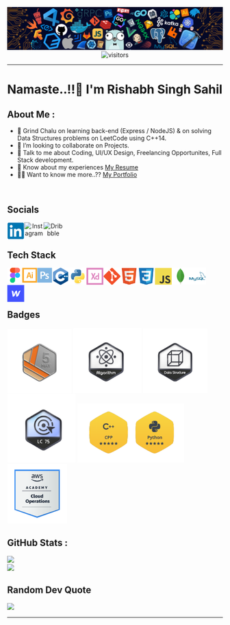 <div style="max-width: 100%; overflow-x: auto;">
  <a href="https://www.into-y0u.github.io/Portfolio1/">
    <img src="https://github.com/Into-Y0u/Into-Y0u/blob/53c2639571463a76ea024c6f75b69dd0b2655423/github-banner.png" alt="MasterHead" style="max-width: 100%;">
  </a>
</div>

<div style="text-align: center;">
  <img src="https://visitor-badge.glitch.me/badge?page_id=Into-Y0u.Into-Y0u" alt="visitors">
</div>

---

# Namaste..!!👋 I'm Rishabh Singh Sahil

## About Me :
- 😬 Grind Chalu on learning back-end (Express / NodeJS) & on solving Data Structures problems on LeetCode using C++14.
- 👯 I’m looking to collaborate on Projects.
- 💬 Talk to me about Coding, UI/UX Design, Freelancing Opportunites, Full Stack development.
- 📄 Know about my experiences [My Resume](https://drive.google.com/file/d/1dD-BfIfXblVpz1SU6yHlbnwK3x-MmEie/view?usp=sharing)
- 👨‍💻 Want to know me more..??  [My Portfolio](https://sahil0029.github.io/rishabhPortfolio/)

<br/>

## Socials

<div style="text-align: center;">
  <a href="https://www.linkedin.com/in/rishabhSinghSahil" target="blank"><img align="left" alt="LinkedIn" width="40px" 
src="https://github.com/devicons/devicon/blob/master/icons/linkedin/linkedin-original.svg" /></a>

<a href="https://www.instagram.com/frankie_sahil_/" target="blank"><img align="left" alt="Instagram" width="45px" 
src="https://github.com/gauravghongde/social-icons/blob/master/SVG/Color/Instagram.svg" /></a>

<a href="https://dribbble.com/frankiesahil" target="blank"><img align="left" alt="Dribbble" width="45px" 
src="https://github.com/gauravghongde/social-icons/blob/master/SVG/Color/Dribbble.svg" /></a>
</div>

<br/><br/>

## Tech Stack

<div style="text-align: center;">
  <img align="left" alt="Figma" width="35px" src="https://raw.githubusercontent.com/devicons/devicon/1119b9f84c0290e0f0b38982099a2bd027a48bf1/icons/figma/figma-original.svg" />
<img align="left" alt="Illustrator" width="35px" src="https://raw.githubusercontent.com/devicons/devicon/1119b9f84c0290e0f0b38982099a2bd027a48bf1/icons/illustrator/illustrator-line.svg" />
<img align="left" alt="Photoshop" width="35px" src="https://raw.githubusercontent.com/devicons/devicon/1119b9f84c0290e0f0b38982099a2bd027a48bf1/icons/photoshop/photoshop-plain.svg" />
<img align="left" alt="C++" width="40px" 
src="https://github.com/devicons/devicon/blob/master/icons/cplusplus/cplusplus-original.svg" />
<img align="left" alt="Python" width="40px" 
src="https://github.com/devicons/devicon/blob/master/icons/python/python-original.svg" />
<img align="left" alt="Adobe XD" width="40px" 
src="https://github.com/devicons/devicon/blob/master/icons/xd/xd-line.svg" />
<img align="left" alt="git" width="40px" 
src="https://github.com/devicons/devicon/blob/master/icons/git/git-original.svg" />
<img align="left" alt="HTML5" width="40px" 
src="https://github.com/devicons/devicon/blob/master/icons/html5/html5-original.svg" />
<img align="left" alt="CSS3" width="40px" 
src="https://github.com/devicons/devicon/blob/master/icons/css3/css3-original.svg" />
<img align="left" alt="Javascript" width="40px" 
src="https://github.com/devicons/devicon/blob/master/icons/javascript/javascript-original.svg" />
<img align="left" alt="Javascript" width="40px" 
src="https://github.com/devicons/devicon/blob/master/icons/mongodb/mongodb-original.svg" />
<img align="left" alt="Javascript" width="40px" 
src="https://github.com/devicons/devicon/blob/master/icons/mysql/mysql-plain-wordmark.svg" />
<img align="left" alt="Javascript" width="40px" 
src="https://github.com/devicons/devicon/blob/master/icons/webflow/webflow-original.svg" />
 </div>
 
<br/>
<br/>
<br/>
<br/>

## Badges 

<img src="badges3.png" width="150px"> <img src="badges4.png" width="160px"> <img src="badges5.png" width="150px"> <img src="badges6.png" width="160px"> <img src="badges1.png" width="250px"> <img src="badges2.png" width="140px">

  


## GitHub Stats :

<img src="https://github-readme-stats.vercel.app/api?username=sahil0029&show_icons=true&theme=radical&hide_border=true" />

<br>

<img src="https://github-readme-streak-stats.herokuapp.com/?user=sahil0029&show_icons=true&theme=dark&hide_border=true&stroke=ffffff&background=121212" />

<br>

## Random Dev Quote

![](https://quotes-github-readme.vercel.app/api?type=horizontal&theme=radical)

---

